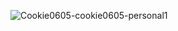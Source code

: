 ![Cookie0605-cookie0605-personal1](https://github.com/user-attachments/assets/8040f4e0-d98c-4ff4-b072-b7d41178b228)

